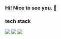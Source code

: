 ### Hi! Nice to see you. 👋



<h3>tech stack</h3>
<img src="https://img.shields.io/badge/CSS3-1572B6?style=flat&logo=CSS3&logoColor=ffffff"/>
<img src="https://img.shields.io/badge/CSS3-1572B6?style=flat&logo=CSS3&logoColor=ffffff"/>
<img src="https://img.shields.io/badge/HTML5-orange?style=flat&logo=HTML5&logoColor=ffffff"/>











